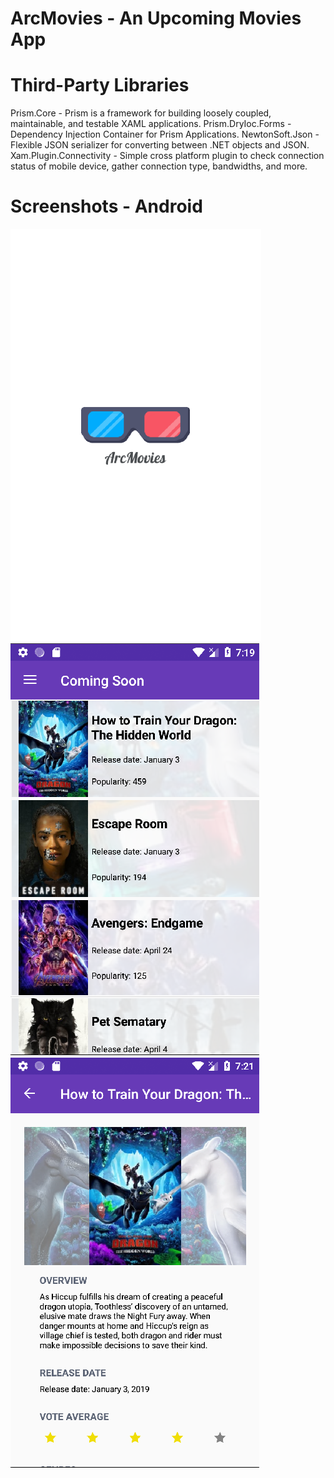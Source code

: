 
ArcMovies - An Upcoming Movies App
===============


Third-Party Libraries
===
Prism.Core - Prism is a framework for building loosely coupled, maintainable, and testable XAML applications.
Prism.DryIoc.Forms - Dependency Injection Container for Prism Applications.
NewtonSoft.Json - Flexible JSON serializer for converting between .NET objects and JSON.
Xam.Plugin.Connectivity - Simple cross platform plugin to check connection status of mobile device, gather connection type, bandwidths, and more.

Screenshots - Android
===
![Splash](screenshots/SplashScreen.png)
![Main](screenshots/Main.png)
![Details](screenshots/Details1.png)
